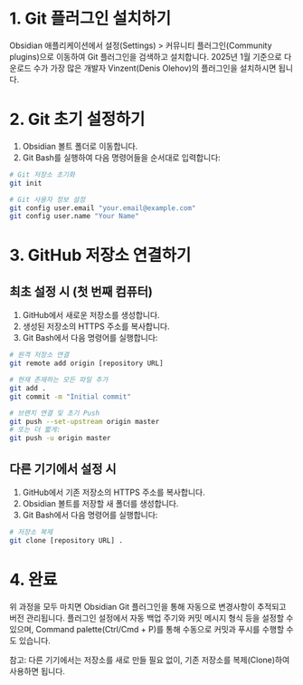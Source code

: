 # 1. Git 플러그인 설치하기

Obsidian 애플리케이션에서 설정(Settings) > 커뮤니티 플러그인(Community plugins)으로 이동하여 Git 플러그인을 검색하고 설치합니다. 2025년 1월 기준으로 다운로드 수가 가장 많은 개발자 Vinzent(Denis Olehov)의 플러그인을 설치하시면 됩니다.

# 2. Git 초기 설정하기

1. Obsidian 볼트 폴더로 이동합니다.
2. Git Bash를 실행하여 다음 명령어들을 순서대로 입력합니다:

```bash
# Git 저장소 초기화
git init

# Git 사용자 정보 설정
git config user.email "your.email@example.com"
git config user.name "Your Name"
```

# 3. GitHub 저장소 연결하기

## 최초 설정 시 (첫 번째 컴퓨터)

1. GitHub에서 새로운 저장소를 생성합니다.
2. 생성된 저장소의 HTTPS 주소를 복사합니다.
3. Git Bash에서 다음 명령어를 실행합니다:

```bash
# 원격 저장소 연결
git remote add origin [repository URL]

# 현재 존재하는 모든 파일 추가
git add .
git commit -m "Initial commit"

# 브랜치 연결 및 초기 Push
git push --set-upstream origin master
# 또는 더 짧게:
git push -u origin master
```

## 다른 기기에서 설정 시

1. GitHub에서 기존 저장소의 HTTPS 주소를 복사합니다.
2. Obsidian 볼트를 저장할 새 폴더를 생성합니다.
3. Git Bash에서 다음 명령어를 실행합니다:

```bash
# 저장소 복제
git clone [repository URL] .
```

# 4. 완료

위 과정을 모두 마치면 Obsidian Git 플러그인을 통해 자동으로 변경사항이 추적되고 버전 관리됩니다. 플러그인 설정에서 자동 백업 주기와 커밋 메시지 형식 등을 설정할 수 있으며, Command palette(Ctrl/Cmd + P)를 통해 수동으로 커밋과 푸시를 수행할 수도 있습니다.

참고: 다른 기기에서는 저장소를 새로 만들 필요 없이, 기존 저장소를 복제(Clone)하여 사용하면 됩니다.